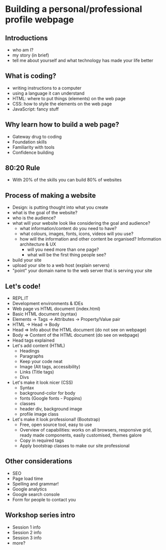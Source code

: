 # Building a personal/professional profile webpage

## Introductions
- who am I?
- my story (in brief)
- tell me about yourself and what technology has made your life better

## What is coding?
- writing instructions to a computer
- using a language it can understand
- HTML: where to put things (elements) on the web page
- CSS: how to style the elements on the web page
- JavaScript: fancy stuff

## Why learn how to build a web page?
- Gateway drug to coding
- Foundation skills
- Familiarity with tools
- Confidence building

## 80:20 Rule
- With 20% of the skills you can build 80% of websites

## Process of making a website
- Design: is putting thought into what you create
- what is the goal of the website?
- who is the audience?
- what will your website look like considering the goal and audience?
  - what information/content do you need to have?
  - what colours, images, fonts, icons, videos will you use?
  - how will the information and other content be organised? Information architecture & UX
    - will you need more than one page?
    - what will be the first thing people see?
- build your site
- upload your site to a web host (explain servers)
- "point" your domain name to the web server that is serving your site

## Let's code!
- REPL.IT
- Development environments & IDEs
- Web page vs HTML document (index.html)
- Basic HTML document (syntax)
- Elements -> Tags -> Attributes -> Property/Value pair
- HTML -> Head -> Body
- Head => Info about the HTML document (do not see on webpage)
- Body => Content of the HTML document (do see on webpage)
- Head tags explained
- Let's add content (HTML)
  - Headings
  - Paragraphs
  - Keep your code neat
  - Image (Alt tags, accessibility)
  - Links (Title tags)
  - Divs
- Let's make it look nicer (CSS)
  - Syntax
  - background-color for body
  - fonts (Google fonts - Poppins)
  - classes
  - header div, background image
  - profile image class
- Let's make it look professional! (Bootstrap)
  - Free, open source tool, easy to use
  - Overview of capabilities: works on all browsers, responsive grid, ready made components, easily customised, themes galore
  - Copy in required tags  
  - Apply bootstrap classes to make our site professional

## Other considerations
- SEO
- Page load time
- Spelling and grammar!
- Google analytics
- Google search console
- Form for people to contact you

## Workshop series intro
- Session 1 info
- Session 2 info
- Session 3 info
- more?
